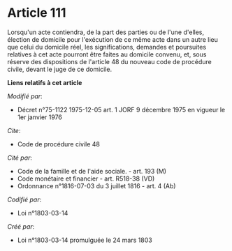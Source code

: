# Article 111

Lorsqu'un acte contiendra, de la part des parties ou de l'une d'elles, élection de domicile pour l'exécution de ce même acte
dans un autre lieu que celui du domicile réel, les significations, demandes et poursuites relatives à cet acte pourront être
faites au domicile convenu, et, sous réserve des dispositions de l'article 48 du nouveau code de procédure civile, devant le
juge de ce domicile.

**Liens relatifs à cet article**

_Modifié par_:

  - Décret n°75-1122 1975-12-05 art. 1 JORF 9 décembre 1975 en vigueur le 1er janvier 1976

_Cite_:

  - Code de procédure civile 48

_Cité par_:

  - Code de la famille et de l'aide sociale. - art. 193 (M)
  - Code monétaire et financier - art. R518-38 (VD)
  - Ordonnance n°1816-07-03 du 3 juillet 1816 - art. 4 (Ab)

_Codifié par_:

  - Loi n°1803-03-14

_Créé par_:

  - Loi n°1803-03-14 promulguée le 24 mars 1803
